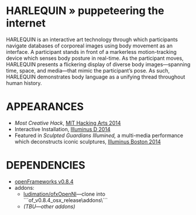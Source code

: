 HARLEQUIN » puppeteering the internet
=========

HARLEQUIN is an interactive art technology through which participants navigate databases of corporeal images using body movement as an interface. A participant stands in front of a markerless motion-tracking device which senses body posture in real-time. As the participant moves, HARLEQUIN presents a flickering display of diverse body images—spanning time, space, and media—that mimic the participant’s pose. As such, HARLEQUIN demonstrates body language as a unifying thread throughout human history.

APPEARANCES
=========
<ul>
<li> <i>Most Creative Hack</i>, <a href="http://ow.ly/CBWcx ">MIT Hacking Arts 2014</a>
<li> Interactive Installation, <a href="https://www.facebook.com/events/686303684810313/">Illuminus D 2014<a>
<li> Featured in <i>Sculpted Guardians Illumined,</i> a multi-media performance which deconstructs iconic sculptures, <a href="http://illuminusboston.org/">Illuminus Boston 2014<a>
</ul>

DEPENDENCIES
=========
<ul>
<li> <a href="http://openframeworks.cc/download/ ">openFrameworks v0.8.4</a>
<li> addons:
  <ul>
  <li> <a href="https://github.com/ludimation/ofxOpenNI">ludimation/ofxOpenNI<a>—clone into ```<pathTo>of_v0.8.4_osx_release\addons\```
  <li> <i> (TBU—other addons) </i>
  </ul>
</ul>
